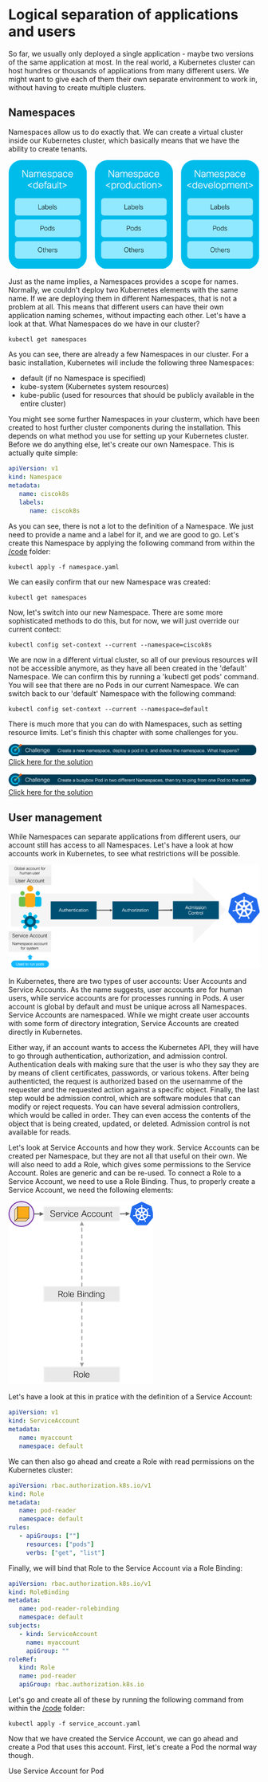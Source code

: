 # Logical separation of applications and users

So far, we usually only deployed a single application - maybe two versions of the same application at most. In the real world, a Kubernetes cluster can host hundres or thousands of applications from many different users. We might want to give each of them their own separate environment to work in, without having to create multiple clusters.


## Namespaces

Namespaces allow us to do exactly that. We can create a virtual cluster inside our Kubernetes cluster, which basically means that we have the ability to create tenants.

![Namespaces](img/namespaces_overview.png?raw=true "Namespaces")

Just as the name implies, a Namespaces provides a scope for names. Normally, we couldn't deploy two Kubernetes elements with the same name. If we are deploying them in different Namespaces, that is not a problem at all. This means that different users can have their own application naming schemes, without impacting each other. Let's have a look at that. What Namespaces do we have in our cluster?

```
kubectl get namespaces
```

As you can see, there are already a few Namespaces in our cluster. For a basic installation, Kubernetes will include the following three Namespaces:
* default (if no Namespace is specified)
* kube-system (Kubernetes system resources)
* kube-public (used for resources that should be publicly available in the entire cluster)

You might see some further Namespaces in your clusterm, which have been created to host further cluster components during the installation. This depends on what method you use for setting up your Kubernetes cluster. Before we do anything else, let's create our own Namespace. This is actually quite simple:

```yaml
apiVersion: v1
kind: Namespace
metadata: 
   name: ciscok8s
   labels:
      name: ciscok8s
```

As you can see, there is not a lot to the definition of a Namespace. We just need to provide a name and a label for it, and we are good to go. Let's create this Namespace by applying the following command from within the [/code](code/ "/code") folder:

```
kubectl apply -f namespace.yaml
```

We can easily confirm that our new Namespace was created:

```
kubectl get namespaces
```

Now, let's switch into our new Namespace. There are some more sophisticated methods to do this, but for now, we will just override our current contect:

```
kubectl config set-context --current --namespace=ciscok8s
```

We are now in a different virtual cluster, so all of our previous resources will not be accessible anymore, as they have all been created in the 'default' Namespace. We can confirm this by running a 'kubectl get pods' command. You will see that there are no Pods in our current Namespace. We can switch back to our 'default' Namespace with the following command:

```
kubectl config set-context --current --namespace=default
```

There is much more that you can do with Namespaces, such as setting resource limits. Let's finish this chapter with some challenges for you.

![Challenge 1](img/challenge1.png?raw=true "Challenge 1")
[Click here for the solution](./solutions/challenge1 "Click here for the solution")

![Challenge 2](img/challenge2.png?raw=true "Challenge 2")
[Click here for the solution](./solutions/challenge2 "Click here for the solution")

## User management

While Namespaces can separate applications from different users, our account still has access to all Namespaces. Let's have a look at how accounts work in Kubernetes, to see what restrictions will be possible.

![User Accounts](img/user_accounts.png?raw=true "User Accounts")

In Kubernetes, there are two types of user accounts: User Accounts and Service Accounts. As the name suggests, user accounts are for human users, while service accounts are for processes running in Pods. A user account is global by default and must be unique across all Namespaces. Service Accounts are namespaced. While we might create user accounts with some form of directory integration, Service Accounts are created directly in Kubernetes.

Either way, if an account wants to access the Kubernetes API, they will have to go through authentication, authorization, and admission control. Authentication deals with making sure that the user is who they say they are by means of client certificates, passwords, or various tokens. After being authenticted, the request is authorized based on the usernamme of the requester and the requested action against a specific object. Finally, the last step would be admission control, which are software modules that can modify or reject requests. You can have several admission controllers, which would be called in order. They can even access the contents of the object that is being created, updated, or deleted. Admission control is not available for reads.

Let's look at Service Accounts and how they work. Service Accounts can be created per Namespace, but they are not all that useful on their own. We will also need to add a Role, which gives some permissions to the Service Account. Roles are generic and can be re-used. To connect a Role to a Service Account, we need to use a Role Binding. Thus, to properly create a Service Account, we need the following elements:

![Service Accounts](img/service_account.png?raw=true "Service Accounts")

Let's have a look at this in pratice with the definition of a Service Account:

```yaml
apiVersion: v1
kind: ServiceAccount
metadata:
   name: myaccount
   namespace: default
```

We can then also go ahead and create a Role with read permissions on the Kubernetes cluster:

```yaml
apiVersion: rbac.authorization.k8s.io/v1
kind: Role
metadata:
   name: pod-reader
   namespace: default
rules:
   - apiGroups: [""]
     resources: ["pods"]
     verbs: ["get", "list"]
```

Finally, we will bind that Role to the Service Account via a Role Binding:

```yaml
apiVersion: rbac.authorization.k8s.io/v1
kind: RoleBinding
metadata:
   name: pod-reader-rolebinding
   namespace: default
subjects:
   - kind: ServiceAccount
     name: myaccount
     apiGroup: ""
roleRef:
   kind: Role
   name: pod-reader
   apiGroup: rbac.authorization.k8s.io
```

Let's go and create all of these by running the following command from within the [/code](code/ "/code") folder:

```
kubectl apply -f service_account.yaml
```

Now that we have created the Service Account, we can go ahead and create a Pod that uses this account. First, let's create a Pod the normal way though.

Use Service Account for Pod
